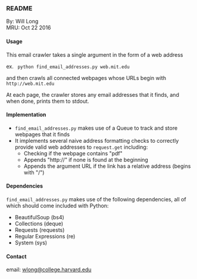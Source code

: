 ### README

By: Will Long   
MRU: Oct 22 2016  

#### Usage

This email crawler takes a single argument in the form of a web address  

ex. ` python find_email_addresses.py web.mit.edu`

and then crawls all connected webpages whose URLs begin with `http://web.mit.edu`  

At each page, the crawler stores any email addresses that it finds, and when done, prints them to stdout. 

#### Implementation

- `find_email_addresses.py` makes use of a Queue to track and store webpages that it finds 
-  It implements several naive address formatting checks to correctly provide valid web addresses to `request.get` including:
	- Checking if the webpage contains "pdf"
	- Appends "http://" if none is found at the beginning
	- Appends the argument URL if the link has a relative address (begins with "/")

#### Dependencies
`find_email_addresses.py` makes use of the following dependencies, all of which should come included with Python:
- BeautifulSoup (bs4)
- Collections (deque)
- Requests (requests)
- Regular Expressions (re)
- System (sys)

#### Contact

email: wlong@college.harvard.edu